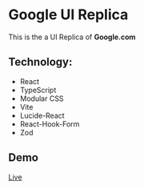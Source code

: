 # Google UI Replica

This is the a UI Replica of **Google.com**

## Technology:

-   React
-   TypeScript
-   Modular CSS
-   Vite
-   Lucide-React
-   React-Hook-Form
-   Zod

## Demo

[Live](https://shivi-google.netlify.app/)
